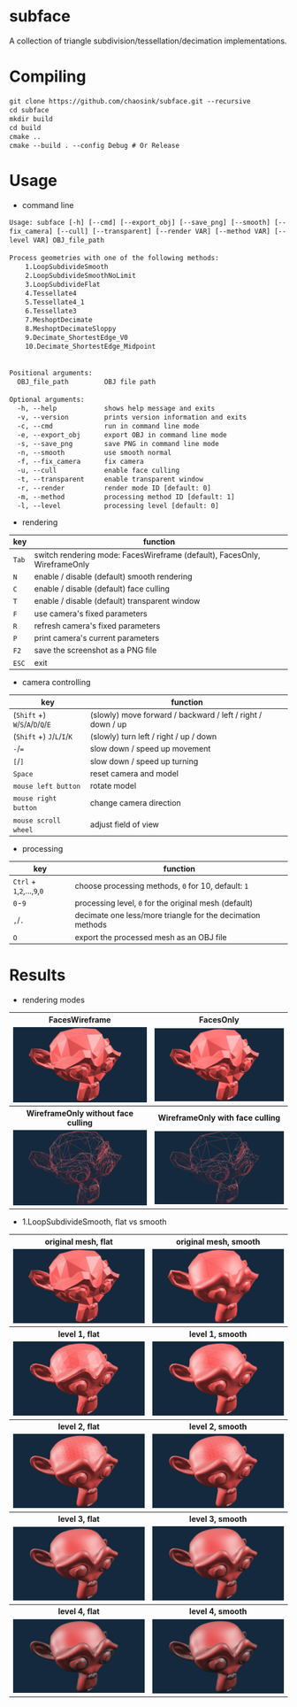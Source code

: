 # subface

A collection of triangle subdivision/tessellation/decimation implementations.

# Compiling

```
git clone https://github.com/chaosink/subface.git --recursive
cd subface
mkdir build
cd build
cmake ..
cmake --build . --config Debug # Or Release
```

# Usage

* command line

```
Usage: subface [-h] [--cmd] [--export_obj] [--save_png] [--smooth] [--fix_camera] [--cull] [--transparent] [--render VAR] [--method VAR] [--level VAR] OBJ_file_path

Process geometries with one of the following methods:
    1.LoopSubdivideSmooth
    2.LoopSubdivideSmoothNoLimit
    3.LoopSubdivideFlat
    4.Tessellate4
    5.Tessellate4_1
    6.Tessellate3
    7.MeshoptDecimate
    8.MeshoptDecimateSloppy
    9.Decimate_ShortestEdge_V0
    10.Decimate_ShortestEdge_Midpoint


Positional arguments:
  OBJ_file_path         OBJ file path

Optional arguments:
  -h, --help            shows help message and exits
  -v, --version         prints version information and exits
  -c, --cmd             run in command line mode
  -e, --export_obj      export OBJ in command line mode
  -s, --save_png        save PNG in command line mode
  -n, --smooth          use smooth normal
  -f, --fix_camera      fix camera
  -u, --cull            enable face culling
  -t, --transparent     enable transparent window
  -r, --render          render mode ID [default: 0]
  -m, --method          processing method ID [default: 1]
  -l, --level           processing level [default: 0]
```

* rendering

key | function
-|-
`Tab` | switch rendering mode: FacesWireframe (default), FacesOnly, WireframeOnly
`N` | enable / disable (default) smooth rendering
`C` | enable / disable (default) face culling
`T` | enable / disable (default) transparent window
`F` | use camera's fixed parameters
`R` | refresh camera's fixed parameters
`P` | print camera's current parameters
`F2` | save the screenshot as a PNG file
`ESC` | exit

* camera controlling

key | function
-|-
(`Shift` +) `W`/`S`/`A`/`D`/`Q`/`E` | (slowly) move forward / backward / left / right / down / up
(`Shift` +) `J`/`L`/`I`/`K` | (slowly) turn left / right / up / down
`-`/`=` | slow down / speed up movement
`[`/`]` | slow down / speed up turning
`Space` | reset camera and model
`mouse left button` | rotate model
`mouse right button` | change camera direction
`mouse scroll wheel` | adjust field of view

* processing

key | function
-|-
`Ctrl` + `1`,`2`,...,`9`,`0` | choose processing methods, `0` for 10, default: `1`
`0`-`9` | processing level, `0` for the original mesh (default)
`,`/`.` | decimate one less/more triangle for the decimation methods
`O` | export the processed mesh as an OBJ file

# Results

* rendering modes

<table>
	<!-- FacesWireframe, FacesOnly -->
	<tr align="center">
		<th>
			FacesWireframe
		</th>
		<th>
			FacesOnly
		</th>
	</tr>
	<tr align="center">
		<td>
			<img src="./result/suzanne_level-0_flat.png"></img>
		</td>
		<td>
			<img src="./result/suzanne_level-0_face.png"></img>
		</td>
	</tr>
	<!-- WireframeOnly with face culling, WireframeOnly without face culling -->
	<tr align="center">
		<th>
			WireframeOnly without face culling
		</th>
		<th>
			WireframeOnly with face culling
		</th>
	</tr>
	<tr align="center">
		<td>
			<img src="./result/suzanne_level-0_wireframe_no-cull-face.png"></img>
		</td>
		<td>
			<img src="./result/suzanne_level-0_wireframe_cull-face.png"></img>
		</td>
	</tr>
</table>

* 1.LoopSubdivideSmooth, flat vs smooth

<table>
	<!-- original mesh -->
	<tr align="center">
		<th>
			original mesh, flat
		</th>
		<th>
			original mesh, smooth
		</th>
	</tr>
	<tr align="center">
		<td>
			<img src="./result/suzanne_level-0_flat.png"></img>
		</td>
		<td>
			<img src="./result/suzanne_level-0_smooth.png"></img>
		</td>
	</tr>
	<!-- level 1 -->
	<tr align="center">
		<th>
			level 1, flat
		</th>
		<th>
			level 1, smooth
		</th>
	</tr>
	<tr align="center">
		<td>
			<img src="./result/suzanne_level-1_flat.png"></img>
		</td>
		<td>
			<img src="./result/suzanne_level-1_smooth.png"></img>
		</td>
	</tr>
	<!-- level 2 -->
	<tr align="center">
		<th>
			level 2, flat
		</th>
		<th>
			level 2, smooth
		</th>
	</tr>
	<tr align="center">
		<td>
			<img src="./result/suzanne_level-2_flat.png"></img>
		</td>
		<td>
			<img src="./result/suzanne_level-2_smooth.png"></img>
		</td>
	</tr>
	<!-- level 3 -->
	<tr align="center">
		<th>
			level 3, flat
		</th>
		<th>
			level 3, smooth
		</th>
	</tr>
	<tr align="center">
		<td>
			<img src="./result/suzanne_level-3_flat.png"></img>
		</td>
		<td>
			<img src="./result/suzanne_level-3_smooth.png"></img>
		</td>
	</tr>
	<!-- level 4 -->
	<tr align="center">
		<th>
			level 4, flat
		</th>
		<th>
			level 4, smooth
		</th>
	</tr>
	<tr align="center">
		<td>
			<img src="./result/suzanne_level-4_flat.png"></img>
		</td>
		<td>
			<img src="./result/suzanne_level-4_smooth.png"></img>
		</td>
	</tr>
</table>
